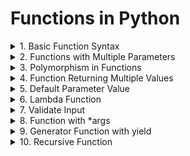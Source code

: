 # Functions in Python

<details>
    <summary>1. Basic Function Syntax</summary>
    Problem: Write a function to calculate and return the square of a number.
</details>

<details>
    <summary>2. Functions with Multiple Parameters</summary>
    Problem: Create a function that will takes two numbers as parameters and return their sum.
</details>

<details>
    <summary>3. Polymorphism in Functions</summary>
    Problem: Write a function multiply that multiplies two numbers, but can also accept and multiply strings.
</details>

<details>
    <summary>4. Function Returning Multiple Values</summary>
    Problem: Reverse string using a loop
</details>

<details>
    <summary>5. Default Parameter Value</summary>
    Problem:  Given a string. find the first non-repeated character.
</details>


<details>
    <summary>6. Lambda Function</summary>
    Problem: Compute the factorial of a number using a while loop
</details>

<details>
    <summary>7. Validate Input</summary>
    Problem: Keep asking the user for input until they enter a number between 1 and 10.
</details>

<details>
    <summary>8. Function with *args</summary>
    Problem: Check if a number is prime
</details>

<details>
    <summary>9. Generator Function with yield</summary>
    Problem: Check if all elements in a list are unique. If a duplicate is found, exit the loop and print the duplicate

    items - ["apple", "banana", "orange", "apple", "mango"]

</details>

<details>
    <summary>10. Recursive Function</summary>
    Problem: Implement an exponential backoff strategy that doubles the wait time between retries, starting from 1 second, but stop after 5 reteries.
</details>